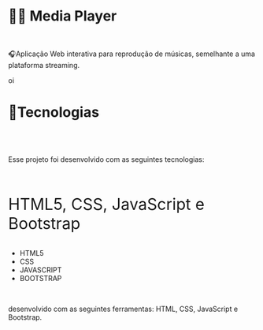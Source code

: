 # 👨‍💻 Media Player
<br>
  <p>🎧Aplicação Web interativa para reprodução de músicas, semelhante a uma plataforma streaming.</p>
  <a href"https://translate.google.com.br/?hl=pt-BR&sl=pt&tl=en&text=foguete&op=translate">oi</a>
<br>
<div>
  <h1>🚀Tecnologias<h1>
</div>
<br>  
  <p>Esse projeto foi desenvolvido com as seguintes tecnologias:</p>
<br>  
  <p style="font-size:2rem;">HTML5, CSS, JavaScript e Bootstrap</p>
    <ul>
      <li>HTML5</li>
      <li>CSS</li>
      <li>JAVASCRIPT</li>
      <li>BOOTSTRAP</li>
    </ul>
<br>



desenvolvido com as seguintes ferramentas: HTML, CSS, JavaScript e Bootstrap.
